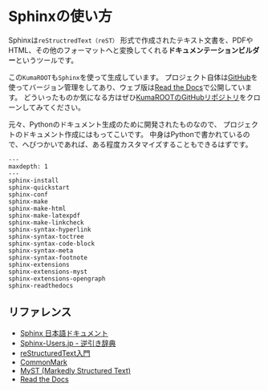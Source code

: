 # Sphinxの使い方

Sphinxは``reStructredText（reST）`` 形式で作成されたテキスト文書を、PDFやHTML、その他のフォーマットへと変換してくれる**ドキュメンテーションビルダー**というツールです。

この``KumaROOT``も``Sphinx``を使って生成しています。
プロジェクト自体は[GitHub](https://github.com/shotakaha/kumaroot/)を使ってバージョン管理をしてあり、ウェブ版は[Read the Docs](https://kumaroot.readthedocs.io/ja/latest/)で公開しています。
どういったものか気になる方はぜひ[KumaROOTのGitHubリポジトリ](https://github.com/shotakaha/kumaroot)をクローンしてみてください。

元々、Pythonのドキュメント生成のために開発されたものなので、
プロジェクトのドキュメント作成にはもってこいです。
中身はPythonで書かれているので、へびつかいであれば、ある程度カスタマイズすることもできるはずです。

```{toctree}
---
maxdepth: 1
---
sphinx-install
sphinx-quickstart
sphinx-conf
sphinx-make
sphinx-make-html
sphinx-make-latexpdf
sphinx-make-linkcheck
sphinx-syntax-hyperlink
sphinx-syntax-toctree
sphinx-syntax-code-block
sphinx-syntax-meta
sphinx-syntax-footnote
sphinx-extensions
sphinx-extensions-myst
sphinx-extensions-opengraph
sphinx-readthedocs
```

## リファレンス

- [Sphinx 日本語ドキュメント](https://www.sphinx-doc.org/ja/master/index.html)
- [Sphinx-Users.jp - 逆引き辞典](https://sphinx-users.jp/reverse-dict/index.html)
- [reStructuredText入門](https://www.sphinx-doc.org/ja/master/usage/restructuredtext/basics.html)
- [CommonMark](https://commonmark.org/)
- [MyST (Markedly Structured Text)](https://myst-parser.readthedocs.io/en/latest)
- [Read the Docs](https://readthedocs.org/)
